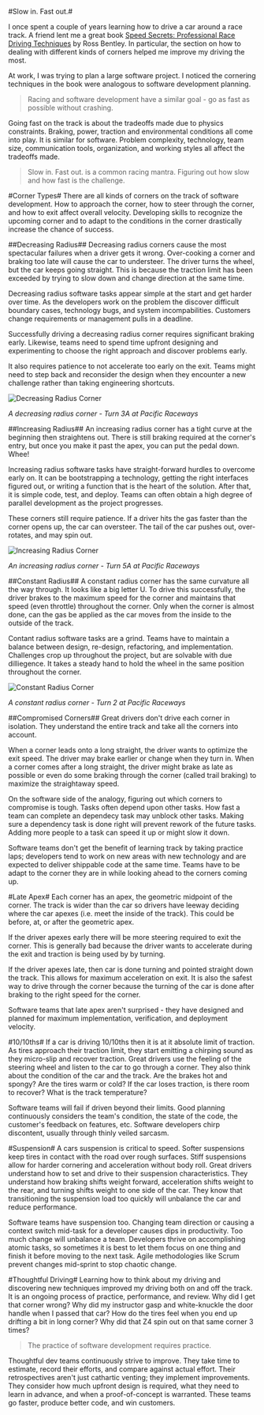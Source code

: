 #Slow in. Fast out.#

I once spent a couple of years learning how to drive a car around a race track. A friend lent me a great book [Speed Secrets: Professional Race Driving Techniques](https://www.amazon.com/Speed-Secrets-Professional-Driving-Techniques/dp/0760305188) by Ross Bentley. In particular, the section on how to dealing with different kinds of corners helped me improve my driving the most. 

At work, I was trying to plan a large software project. I noticed the cornering techniques in the book were analogous to software development planning. 

> Racing and software development have a similar goal - go as fast as possible without crashing.

Going fast on the track is about the tradeoffs made due to physics constraints.  Braking, power, traction and environmental conditions all come into play.  It is similar for software.  Problem complexity, technology, team size, communication tools, organization, and working styles all affect the tradeoffs made.

> Slow in. Fast out. is a common racing mantra. Figuring out how slow and how fast is the challenge.

#Corner Types#
There are all kinds of corners on the track of software development. How to approach the corner, how to steer through the corner, and how to exit affect overall velocity.  Developing skills to recognize the upcoming corner and to adapt to the conditions in the corner drastically increase the chance of success.

##Decreasing Radius##
Decreasing radius corners cause the most spectacular failures when a driver gets it wrong.  Over-cooking a corner and braking too late will cause the car to understeer. The driver turns the wheel, but the car keeps going straight. This is because the traction limit has been exceeded by trying to slow down and change direction at the same time.  

Decreasing radius software tasks appear simple at the start and get harder over time.  As the developers work on the problem the discover difficult boundary cases, technology bugs, and system incompabilities. Customers change requirements or management pulls in a deadline. 

Successfully driving a decreasing radius corner requires significant braking early.  Likewise, teams need to spend time upfront designing and experimenting to choose the right approach and discover problems early.  

It also requires patience to not accelerate too early on the exit.  Teams might need to step back and reconsider the design when they encounter a new challenge rather than taking engineering shortcuts.

![Decreasing Radius Corner](decreasing-radius-corner.png)

*A decreasing radius corner - Turn 3A at Pacific Raceways*

##Increasing Radius##
An increasing radius corner has a tight curve at the beginning then straightens out. There is still braking required at the corner's entry, but once you make it past the apex, you can put the pedal down. Whee!

Increasing radius software tasks have straight-forward hurdles to overcome early on.  It can be bootstrapping a technology, getting the right interfaces figured out, or writing a function that is the heart of the solution.  After that, it is simple code, test, and deploy. Teams can often obtain a high degree of parallel development as the project progresses.

These corners still require patience.  If a driver hits the gas faster than the corner opens up, the car can oversteer. The tail of the car pushes out, over-rotates, and may spin out.

![Increasing Radius Corner](increasing-radius-corner.png)

*An increasing radius corner - Turn 5A at Pacific Raceways*

##Constant Radius##
A constant radius corner has the same curvature all the way through.  It looks like a big letter U.  To drive this successfully, the driver brakes to the maximum speed for the corner and maintains that speed (even throttle) throughout the corner.  Only when the corner is almost done, can the gas be applied as the car moves from the inside to the outside of the track.

Contant radius software tasks are a grind. Teams have to maintain a balance between design, re-design, refactoring, and implementation.  Challenges crop up throughout the project, but are solvable with due dilliegence.  It takes a steady hand to hold the wheel in the same position throughout the corner.

![Constant Radius Corner](constant-radius-corner.png)

*A constant radius corner - Turn 2 at Pacific Raceways*

##Compromised Corners##
Great drivers don't drive each corner in isolation. They understand the entire track and take all the corners into account. 

When a corner leads onto a long straight, the driver wants to optimize the exit speed. The driver may brake earlier or change when they turn in.  When a corner comes after a long straight, the driver might brake as late as possible or even do some braking through the corner (called trail braking) to maximize the straightaway speed.  

On the software side of the analogy, figuring out which corners to compromise is tough. Tasks often depend upon other tasks.  How fast a team can complete an dependecy task may unblock other tasks.  Making sure a dependency task is done right will prevent rework of the future tasks. Adding more people to a task can speed it up or might slow it down.  

Software teams don't get the benefit of learning track by taking practice laps; developers tend to work on new areas with new technology and are expected to deliver shippable code at the same time.  Teams have to be adapt to the corner they are in while looking ahead to the corners coming up. 

#Late Apex#
Each corner has an apex, the geometric midpoint of the corner.  The track is wider than the car so drivers have leeway deciding where the car apexes (i.e. meet the inside of the track).  This could be before, at, or after the geometric apex.  

If the driver apexes early there will be more steering required to exit the corner.  This is generally bad because the driver wants to accelerate during the exit and traction is being used by by turning.

If the driver apexes late, then car is done turning and pointed straight down the track.  This allows for maximum acceleration on exit.  It is also the safest way to drive through the corner because the turning of the car is done after braking to the right speed for the corner. 

Software teams that late apex aren't surprised - they have designed and planned for maximum implementation, verification, and deployment velocity.

#10/10ths#
If a car is driving 10/10ths then it is at it absolute limit of traction. As tires approach their traction limit, they start emitting a chirping sound as they micro-slip and recover traction.  Great drivers use the feeling of the steering wheel and listen to the car to go through a corner. They also think about the condition of the car and the track.  Are the brakes hot and spongy? Are the tires warm or cold? If the car loses traction, is there room to recover?  What is the track temperature? 

Software teams will fail if driven beyond their limits.  Good planning continuously considers the team's condition, the state of the code, the customer's feedback on features, etc.  Software developers chirp discontent, usually through thinly veiled sarcasm.   

#Suspension#
A cars suspension is critical to speed. Softer suspensions keep tires in contact with the road over rough surfaces.  Stiff suspensions allow for harder cornering and acceleration without body roll.  Great drivers understand how to set and drive to their suspension characteristics. They understand how braking shifts weight forward, acceleration shifts weight to the rear, and turning shifts weight to one side of the car.  They know that transitioning the suspension load too quickly will unbalance the car and reduce performance.

Software teams have suspension too.  Changing team direction or causing a context switch mid-task for a developer causes dips in productivity.  Too much change will unbalance a team.  Developers thrive on accomplishing atomic tasks, so sometimes it is best to let them focus on one thing and finish it before moving to the next task.  Agile methodologies like Scrum prevent changes mid-sprint to stop chaotic change.

#Thoughtful Driving#
Learning how to think about my driving and discovering new techniques improved my driving both on and off the track.  It is an ongoing process of practice, performance, and review.  Why did I get that corner wrong?  Why did my instructor gasp and white-knuckle the door handle when I passed that car? How do the tires feel when you end up drifting a bit in long corner? Why did that Z4 spin out on that same corner 3 times?

> The practice of software development requires practice.

Thoughtful dev teams continuously strive to improve. They take time to estimate, record their efforts, and compare against actual effort. Their retrospectives aren't just cathartic venting; they implement improvements. They consider how much upfront design is required, what they need to learn in advance, and when a proof-of-concept is warranted.  These teams go faster, produce better code, and win customers.
